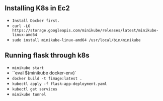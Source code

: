 **Installing K8s in Ec2**
-
- `Install Docker first.`
- `curl -LO https://storage.googleapis.com/minikube/releases/latest/minikube-linux-amd64`
- `sudo install minikube-linux-amd64 /usr/local/bin/minikube`


**Running flask through k8s**
-
- `minikube start`
- ``eval $(minikube docker-env)`
- `docker build -t fimage:latest .`
- `kubectl apply -f flask-app-deployment.yaml`
- `kubectl get services`
- `minikube tunnel` 
 